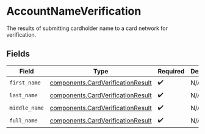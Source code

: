 # AccountNameVerification

The results of submitting cardholder name to a card network for verification.


## Fields

| Field                                                                                  | Type                                                                                   | Required                                                                               | Description                                                                            | Example                                                                                |
| -------------------------------------------------------------------------------------- | -------------------------------------------------------------------------------------- | -------------------------------------------------------------------------------------- | -------------------------------------------------------------------------------------- | -------------------------------------------------------------------------------------- |
| `first_name`                                                                           | [components.CardVerificationResult](../../models/components/cardverificationresult.md) | :heavy_check_mark:                                                                     | N/A                                                                                    | match                                                                                  |
| `last_name`                                                                            | [components.CardVerificationResult](../../models/components/cardverificationresult.md) | :heavy_check_mark:                                                                     | N/A                                                                                    | match                                                                                  |
| `middle_name`                                                                          | [components.CardVerificationResult](../../models/components/cardverificationresult.md) | :heavy_check_mark:                                                                     | N/A                                                                                    | match                                                                                  |
| `full_name`                                                                            | [components.CardVerificationResult](../../models/components/cardverificationresult.md) | :heavy_check_mark:                                                                     | N/A                                                                                    | match                                                                                  |